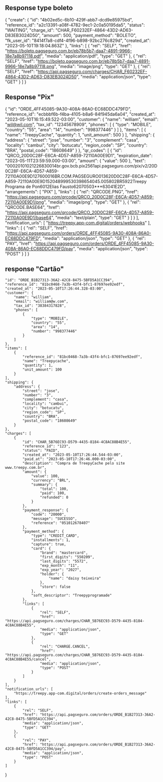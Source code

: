 ## Response type boleto 
{
	"create": {
		"id": "4b02ed5c-6b10-429f-abb7-dcd9e85975bd",
		"reference_id": "a2c13391-a08f-4782-9ec1-2c0a50195da5",
		"status": "WAITING",
		"charge_id": "CHAR_F60232EF-4864-43D2-AD63-D83EB3024D50",
		"amount": 500,
		"payment_method": "BOLETO",
		"fk_user_id": "8414f7a8-cdf4-4f96-b898-92bc276c829d",
		"created_at": "2023-05-10T19:18:04.863Z"
	},
	"links": [
		{
			"rel": "SELF",
			"href": "https://boleto.pagseguro.com.br/eb78b5b7-daa7-4891-9966-18e7a8b97118.pdf",
			"media": "application/pdf",
			"type": "GET"
		},
		{
			"rel": "SELF",
			"href": "https://boleto.pagseguro.com.br/eb78b5b7-daa7-4891-9966-18e7a8b97118.png",
			"media": "image/png",
			"type": "GET"
		},
		{
			"rel": "SELF",
			"href": "https://api.pagseguro.com/charges/CHAR_F60232EF-4864-43D2-AD63-D83EB3024D50",
			"media": "application/json",
			"type": "GET"
		}
	]
}


## Response "Pix"
{
	"id": "ORDE_4FF45085-9A30-408A-86A0-EC68DDC479FD",
	"reference_id": "ecbbbf6b-f4ba-4105-b8a6-84f945da6a04",
	"created_at": "2023-05-10T16:15:49.522-03:00",
	"customer": {
		"name": "william",
		"email": "wil@wil.com",
		"tax_id": "12345678909",
		"phones": [
			{
				"type": "MOBILE",
				"country": "55",
				"area": "14",
				"number": "998377446"
			}
		]
	},
	"items": [
		{
			"name": "TreepyCache",
			"quantity": 1,
			"unit_amount": 500
		}
	],
	"shipping": {
		"address": {
			"street": "jose",
			"number": "3",
			"complement": "casa",
			"locality": "cambui",
			"city": "botucatu",
			"region_code": "SP",
			"country": "BRA",
			"postal_code": "18608649"
		}
	},
	"qr_codes": [
		{
			"id": "QRCO_20D0C28F-E6CA-4D57-A859-72110A00E9D1",
			"expiration_date": "2023-05-11T23:59:59.000-03:00",
			"amount": {
				"value": 500
			},
			"text": "00020101021226830014br.gov.bcb.pix2561api.pagseguro.com/pix/v2/20D0C28F-E6CA-4D57-A859-72110A00E9D127600016BR.COM.PAGSEGURO013620D0C28F-E6CA-4D57-A859-72110A00E9D152048999530398654045.005802BR5922Treepy Programa de Pon6012Elias Fausto62070503***63041E2D",
			"arrangements": [
				"PIX"
			],
			"links": [
				{
					"rel": "QRCODE.PNG",
					"href": "https://api.pagseguro.com/qrcode/QRCO_20D0C28F-E6CA-4D57-A859-72110A00E9D1/png",
					"media": "image/png",
					"type": "GET"
				},
				{
					"rel": "QRCODE.BASE64",
					"href": "https://api.pagseguro.com/qrcode/QRCO_20D0C28F-E6CA-4D57-A859-72110A00E9D1/base64",
					"media": "text/plain",
					"type": "GET"
				}
			]
		}
	],
	"notification_urls": [
		"https://treepy.app-com.digital/orders/webhooks"
	],
	"links": [
		{
			"rel": "SELF",
			"href": "https://api.pagseguro.com/orders/ORDE_4FF45085-9A30-408A-86A0-EC68DDC479FD",
			"media": "application/json",
			"type": "GET"
		},
		{
			"rel": "PAY",
			"href": "https://api.pagseguro.com/orders/ORDE_4FF45085-9A30-408A-86A0-EC68DDC479FD/pay",
			"media": "application/json",
			"type": "POST"
		}
	]
}

## response "Cartão"
	"id": "ORDE_B1B27313-36A2-42C8-8475-5BFD5A1CC394",
	"reference_id": "81bc0468-7a3b-43f4-bfc1-87697ee92edf",
	"created_at": "2023-05-10T17:26:44.328-03:00",
	"customer": {
		"name": "william",
		"email": "william@w.com",
		"tax_id": "38384317828",
		"phones": [
			{
				"type": "MOBILE",
				"country": "55",
				"area": "14",
				"number": "998377446"
			}
		]
	},
	"items": [
		{
			"reference_id": "81bc0468-7a3b-43f4-bfc1-87697ee92edf",
			"name": "Treepycache",
			"quantity": 1,
			"unit_amount": 100
		}
	],
	"shipping": {
		"address": {
			"street": "jose",
			"number": "3",
			"complement": "casa",
			"locality": "cambui",
			"city": "botucatu",
			"region_code": "SP",
			"country": "BRA",
			"postal_code": "18608649"
		}
	},
	"charges": [
		{
			"id": "CHAR_5B76EC93-D579-4435-8184-4C8AC88B4E55",
			"reference_id": "123",
			"status": "PAID",
			"created_at": "2023-05-10T17:26:44.544-03:00",
			"paid_at": "2023-05-10T17:26:46.000-03:00",
			"description": "Compra de TreepyCache pelo site www.treepy.com.br",
			"amount": {
				"value": 100,
				"currency": "BRL",
				"summary": {
					"total": 100,
					"paid": 100,
					"refunded": 0
				}
			},
			"payment_response": {
				"code": "20000",
				"message": "SUCESSO",
				"reference": "051012678407"
			},
			"payment_method": {
				"type": "CREDIT_CARD",
				"installments": 1,
				"capture": true,
				"card": {
					"brand": "mastercard",
					"first_digits": "550209",
					"last_digits": "5572",
					"exp_month": "11",
					"exp_year": "2027",
					"holder": {
						"name": "daisy teixeira"
					},
					"store": false
				},
				"soft_descriptor": "Treepyprogramade"
			},
			"links": [
				{
					"rel": "SELF",
					"href": "https://api.pagseguro.com/charges/CHAR_5B76EC93-D579-4435-8184-4C8AC88B4E55",
					"media": "application/json",
					"type": "GET"
				},
				{
					"rel": "CHARGE.CANCEL",
					"href": "https://api.pagseguro.com/charges/CHAR_5B76EC93-D579-4435-8184-4C8AC88B4E55/cancel",
					"media": "application/json",
					"type": "POST"
				}
			]
		}
	],
	"notification_urls": [
		"https://treepy.app-com.digital/orders/create-orders_message"
	],
	"links": [
		{
			"rel": "SELF",
			"href": "https://api.pagseguro.com/orders/ORDE_B1B27313-36A2-42C8-8475-5BFD5A1CC394",
			"media": "application/json",
			"type": "GET"
		},
		{
			"rel": "PAY",
			"href": "https://api.pagseguro.com/orders/ORDE_B1B27313-36A2-42C8-8475-5BFD5A1CC394/pay",
			"media": "application/json",
			"type": "POST"
		}
	]
}
